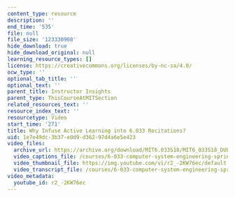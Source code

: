```yaml
---
content_type: resource
description: ''
end_time: '535'
file: null
file_size: '123330908'
hide_download: true
hide_download_original: null
learning_resource_types: []
license: https://creativecommons.org/licenses/by-nc-sa/4.0/
ocw_type: ''
optional_tab_title: ''
optional_text: ''
parent_title: Instructor Insights
parent_type: ThisCourseAtMITSection
related_resources_text: ''
resource_index_text: ''
resourcetype: Video
start_time: '271'
title: Why Infuse Active Learning into 6.033 Recitations?
uid: 1e7e49dc-3b37-e0d9-d362-97d4a6e5e423
video_files:
  archive_url: https://archive.org/download/MIT6.033S18/MIT6_033S18_DUET_Lecture_300k.mp4
  video_captions_file: /courses/6-033-computer-system-engineering-spring-2018/fbfec293d1155ee8879c814387978507_r2_-2KW76ec.vtt
  video_thumbnail_file: https://img.youtube.com/vi/r2_-2KW76ec/default.jpg
  video_transcript_file: /courses/6-033-computer-system-engineering-spring-2018/6eb1ae9f40ad290423a03116bbdfaf75_r2_-2KW76ec.pdf
video_metadata:
  youtube_id: r2_-2KW76ec
---
```

